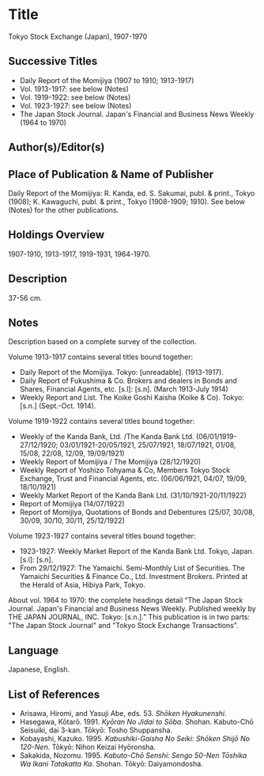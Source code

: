 # Title
Tokyo Stock Exchange (Japan), 1907-1970

## Successive Titles
* Daily Report of the Momijiya (1907 to 1910; 1913-1917)
* Vol. 1913-1917: see below (Notes)
* Vol. 1919-1922: see below (Notes)
* Vol. 1923-1927: see below (Notes)
* The Japan Stock Journal. Japan's Financial and Business News Weekly (1964 to 1970)

## Author(s)/Editor(s)

## Place of Publication & Name of Publisher
Daily Report of the Momijiya: R. Kanda, ed. S. Sakumai, publ. & print., Tokyo (1908); K. Kawaguchi, publ. & print., Tokyo (1908-1909; 1910). See below (Notes) for the other publications.

## Holdings Overview
1907-1910, 1913-1917, 1919-1931, 1964-1970.

## Description
37-56 cm.

## Notes
Description based on a complete survey of the collection.  

Volume 1913-1917 contains several titles bound together:
* Daily Report of the Momijiya. Tokyo: [unreadable]. (1913-1917).
* Daily Report of Fukushima & Co. Brokers and dealers in Bonds and Shares, Financial Agents, etc. [s.l]: [s.n]. (March 1913-July 1914)
* Weekly Report and List. The Koike Goshi Kaisha (Koike & Co). Tokyo: [s.n.] (Sept.-Oct. 1914).

Volume 1919-1922 contains several titles bound together:
* Weekly of the Kanda Bank, Ltd. /The Kanda Bank Ltd. (06/01/1919-27/12/1920; 03/01/1921-20/05/1921, 25/07/1921, 18/07/1921, 01/08, 15/08, 22/08, 12/09, 19/09/1921) 
* Weekly Report of Momijiya / The Momijiya (28/12/1920)
* Weekly Report of Yoshizo Tohyama & Co, Members Tokyo Stock Exchange, Trust and Financial Agents, etc. (06/06/1921, 04/07, 19/09, 18/10/1921)
* Weekly Market Report of the Kanda Bank Ltd. (31/10/1921-20/11/1922)
* Report of Momijiya (14/07/1922)
* Report of Momijiya, Quotations of Bonds and Debentures (25/07, 30/08, 30/09, 30/10, 30/11, 25/12/1922)

Volume 1923-1927 contains several titles bound together:
* 1923-1927: Weekly Market Report of the Kanda Bank Ltd. Tokyo, Japan. [s.l]: [s.n].
* From 29/12/1927: The Yamaichi. Semi-Monthly List of Securities. The Yamaichi Securities & Finance Co., Ltd. Investment Brokers. Printed at the Herald of Asia, Hibiya Park, Tokyo.

About vol. 1964 to 1970: the complete headings detail “The Japan Stock Journal. Japan's Financial and Business News Weekly. Published weekly by THE JAPAN JOURNAL, INC. Tokyo: [s.n.].” This publication is in two parts: "The Japan Stock Journal" and "Tokyo Stock Exchange Transactions".

## Language
Japanese, English.

## List of References
* Arisawa, Hiromi, and Yasuji Abe, eds. 53. *Shōken Hyakunenshi*.
* Hasegawa, Kōtarō. 1991. *Kyōran No Jidai to Sōba*. Shohan. Kabuto-Chō Seisuiki, dai 3-kan. Tōkyō: Tosho Shuppansha.
* Kobayashi, Kazuko. 1995. *Kabushiki-Gaisha No Seiki: Shōken Shijō No 120-Nen*. Tōkyō: Nihon Keizai Hyōronsha.
* Sakakida, Nozomu. 1995. *Kabuto-Chō Senshi: Sengo 50-Nen Tōshika Wa Ikani Tatakatta Ka*. Shohan. Tōkyō: Daiyamondosha.

